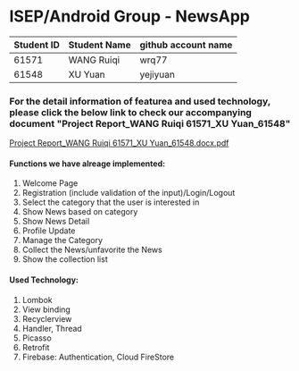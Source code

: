 # ISEP/Android Group - NewsApp

|  Student ID   | Student Name  | github account name|
|  ----         | ----          | ----               |
| 61571         | WANG Ruiqi    |wrq77               |
| 61548         | XU Yuan       |yejiyuan            |

### For the detail information of featurea and used technology, please click the below link to check our accompanying document "Project Report_WANG Ruiqi 61571_XU Yuan_61548"

[Project Report_WANG Ruiqi 61571_XU Yuan_61548.docx.pdf](https://github.com/wrq77/Android-App_NewsApp/files/7904855/Project.Report_WANG.Ruiqi.61571_XU.Yuan_61548.docx.pdf)


#### Functions we have alreage implemented:
1. Welcome Page
2. Registration (include validation of the input)/Login/Logout
3. Select the category that the user is interested in
4. Show News based on category
5. Show News Detail
6. Profile Update
7. Manage the Category
8. Collect the News/unfavorite the News
9. Show the collection list


#### Used Technology:
1. Lombok 
2. View binding
3. Recyclerview
4. Handler, Thread
5. Picasso
6. Retrofit
7. Firebase: Authentication, Cloud FireStore

